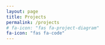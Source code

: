 ```yaml
---
layout: page
title: Projects
permalink: /projects
# fa-icon: "fas fa-project-diagram"
fa-icon: "fas fa-code"
---
```

<style>
    /* div#window-right {
    background: #ffe8e8;
} */
</style>
  
<!-- This is the list of my projects over the time :  
  
1. [Four In A Row]({{site.baseurl}}{%- link _projects/four-in-a-row.md -%})  

2. [Django Projects](https://github.com/niananto/django_projects)  

Follow me on [GitHub](https://github.com/niananto) -->


<style>
    div#window-right {
        /* background:#ffe8e8; */
        /* background: white; */
        background-image: linear-gradient(to right, rgba(238,255,255,01), #fff);
    }

    .project-flex-container {
        display: flex;
        justify-content: space-between;
        align-items: strech;
        height: 80vh;
    }

    .project-list {
        order: 1;
        width: 20%;
        /* float: left; */
        /* position: fixed; */
        /* height: 100px; */
    }

    .project {
        /* background:#ffe8e8; */
        /* background: lightcyan; */
        /* background: rgb(218,237,244); */
        /* height: fit-content; */
        min-height: 30px;
        line-height: 30px;
        vertical-align: 20px; /* this is gonna be overridden */
        background: rgb(232,244,248);
        color: #000;
        padding: 10px 10px;
        margin: auto;
        margin-bottom: 20px;
        box-shadow: 0 4px 8px 0 rgba(0,0,0,0.2);
        transition: 0.3s;
        font-size: 1.2em;
    }

    .project:hover {
        box-shadow: 0 8px 16px 0 rgba(0,0,0,0.2);
    }

    .project:active {
        background: white;
    }

    .project span {
        display: inline-block;
        vertical-align: middle;
        line-height: 30px;
    }

    #readme-container {
        order: 2;
        width: 70%;
        /* float: right; */
        /* position: fixed; */
        /* top: 6vh; */
        /* left: 38%; */
        /* height: calc(100vh - 14vh); */
        display: none;
        overflow-y: auto;
        /* background:#ffe8e8; */
        /* background: #d3fcff; */
        /* background: #eee; */
        background-image: linear-gradient(to right, rgba(232,244,248,1), white);
        /* margin-top: 20px; */
        padding:20px 50px;
        box-shadow: 0 4px 8px 0 rgba(0,0,0,0.2);
        transition: 0.3s;
    }

    /* On mouse-over, add a deeper shadow */
    #readme-container:hover {
        box-shadow: 0 8px 16px 0 rgba(0,0,0,0.2);
    }

    #github-chart {
        display: none;
        height: 200px;
    }

    #github-chart img {
        /* display: none; */
        /* width: 100%; */
        /* height: 200px; */
    }

    @media only screen and (min-width: 1000px) {
        .project {
            font-size: 1em;
        }
    }


</style>

<div class="project-flex-container">  
    <div class="project-list">
        <!-- here would be the list of repos -->
    </div>
    <div id="readme-container">
        <hr style="display:none">
        <h1 id="repo-name" style="text-align:center"></h1>
        <hr style="display:none">
        <div id="readme">
            <!-- here is the test -->
        </div>
    </div>
</div>

<div id="github-chart">
        <img src="http://ghchart.rshah.org/nazmulislamananto" alt="Ananto's Github chart" />
    </div>

<script src="{{site.baseurl}}{%- link assets/js/projects.js -%}"></script>
<script src="{{site.baseurl}}{%- link assets/js/mmd.js -%}"></script>
<!-- <script>console.log( mmd('Markdown is **sweet**') );</script> -->
